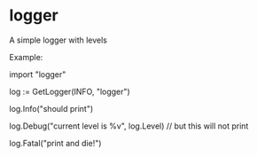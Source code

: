 # logger
A simple logger with levels

Example:

   import "logger"

   log := GetLogger(INFO, "logger")

   log.Info("should print")

   log.Debug("current level is %v", log.Level) // but this will not print

   log.Fatal("print and die!")
